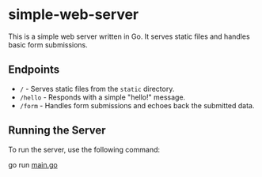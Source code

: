# simple-web-server

This is a simple web server written in Go. It serves static files and handles basic form submissions.

## Endpoints

- `/` - Serves static files from the `static` directory.
- `/hello` - Responds with a simple "hello!" message.
- `/form` - Handles form submissions and echoes back the submitted data.

## Running the Server

To run the server, use the following command:

go run [main.go](http://_vscodecontentref_/#%7B%22uri%22%3A%7B%22%24mid%22%3A1%2C%22fsPath%22%3A%22c%3A%5C%5CUsers%5C%5Cpaulo%5C%5Cgo%5C%5Csrc%5C%5Csimple-web-server%5C%5Cmain.go%22%2C%22_sep%22%3A1%2C%22path%22%3A%22%2Fc%3A%2FUsers%2Fpaulo%2Fgo%2Fsrc%2Fsimple-web-server%2Fmain.go%22%2C%22scheme%22%3A%22file%22%7D%7D)